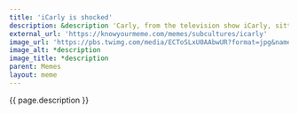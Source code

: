 ```yaml
---
title: 'iCarly is shocked'
description: &description 'Carly, from the television show iCarly, sitting at a laptop and looking shocked at what she sees on the screen, which is turned away from the viewer.'
external_url: 'https://knowyourmeme.com/memes/subcultures/icarly' 
image_url: 'https://pbs.twimg.com/media/ECToSLxU0AAbwUR?format=jpg&name=900x900'
image_alt: *description
image_title: *description
parent: Memes
layout: meme
---
```


{{ page.description }}

